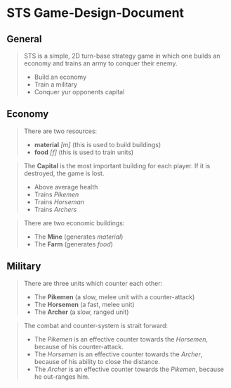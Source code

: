 # STS Game-Design-Document

## General
> STS is a simple, 2D turn-base strategy game in which one builds an economy
> and trains an army to conquer their enemy.
> - Build an economy
> - Train a military
> - Conquer yur opponents capital

## Economy
> There are two resources:
> - **material** *[m]* (this is used to build buildings)
> - **food** *[f]* (this is used to train units)

> The **Capital** is the most important building for each player.
> If it is destroyed, the game is lost.  
> - Above average health
> - Trains *Pikemen*
> - Trains *Horseman*
> - Trains *Archers*

> There are two economic buildings:
> - The **Mine** (generates *material*)
> - The **Farm** (generates *food*)

## Military
> There are three units which counter each other:
> - The **Pikemen** (a slow, melee unit with a counter-attack)
> - The **Horsemen** (a fast, melee unit)
> - The **Archer** (a slow, ranged unit)

> The combat and counter-system is strait forward:
> - The *Pikemen* is an effective counter towards the *Horsemen*, because of his counter-attack.
> - The *Horsemen* is an effective counter towards the *Archer*, because of his ability to close the distance.
> - The *Archer* is an effective counter towards the *Pikemen*, because he out-ranges him. 